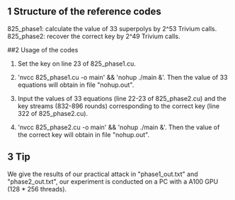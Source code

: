 ## 1 Structure of the reference codes

825_phase1:  calculate the value of 33 superpolys by 2^53 Trivium calls.  
825_phase2:  recover the correct key by 2^49 Trivium calls.


##2 Usage of the codes 
1. Set the key on line 23 of 825_phase1.cu. 

2. 'nvcc 825_phase1.cu -o main'  &&  'nohup ./main &'. Then the value of 33 equations will obtain in file "nohup.out".

3. Input the values of 33 equations (line 22-23 of 825_phase2.cu) and the key streams (832-896 rounds) corresponding to the correct key (line 322 of 825_phase2.cu).

4. 'nvcc 825_phase2.cu -o main'  &&  'nohup ./main &'.  Then the value of the correct key will obtain in file "nohup.out".



## 3 Tip
We give the results of our practical attack in "phase1_out.txt" and "phase2_out.txt", our experiment is conducted on a PC with a A100 GPU (128 * 256 threads). 